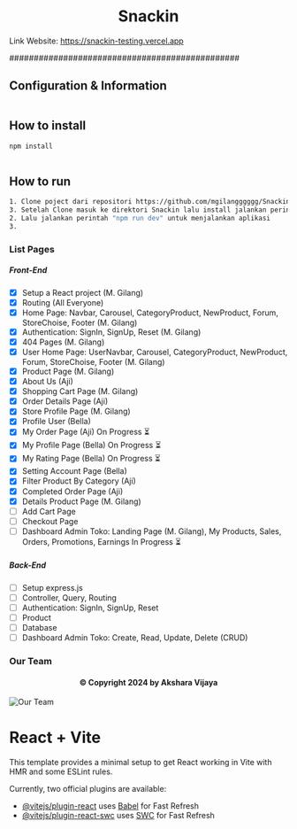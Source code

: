 
# <h1 align="center">Snackin</h1>

Link Website: https://snackin-testing.vercel.app

###############################################

## Configuration & Information
```bash
```


## How to install
```bash
npm install
```

```bash

```

## How to run
```bash
1. Clone poject dari repositori https://github.com/mgilangggggg/Snackin
3. Setelah Clone masuk ke direktori Snackin lalu install jalankan perintah "npm install" di terminal
2. Lalu jalankan perintah "npm run dev" untuk menjalankan aplikasi
3. 
```

### List Pages
##### Front-End
- [x] Setup a React project (M. Gilang)
- [x] Routing (All Everyone)
- [x] Home Page: Navbar, Carousel, CategoryProduct, NewProduct, Forum, StoreChoise, Footer (M. Gilang)
- [x] Authentication: SignIn, SignUp, Reset (M. Gilang)
- [x] 404 Pages (M. Gilang)
- [x] User Home Page: UserNavbar, Carousel, CategoryProduct, NewProduct, Forum, StoreChoise, Footer (M. Gilang)
- [x] Product Page (M. Gilang)
- [x] About Us (Aji)
- [x] Shopping Cart Page (M. Gilang)
- [x] Order Details Page (Aji)
- [x] Store Profile Page (M. Gilang)
- [x] Profile User (Bella)
- [x] My Order Page (Aji) On Progress ⏳
- [x] My Profile Page (Bella) On Progress ⏳
- [x] My Rating Page (Bella) On Progress ⏳
- [x] Setting Account Page (Bella)
- [x] Filter Product By Category (Aji)
- [x] Completed Order Page (Aji)
- [x] Details Product Page (M. Gilang)
- [ ] Add Cart Page
- [ ] Checkout Page
- [ ] Dashboard Admin Toko: Landing Page (M. Gilang), My Products, Sales, Orders, Promotions, Earnings In Progress ⏳
  
##### Back-End
- [ ] Setup express.js
- [ ] Controller, Query, Routing
- [ ] Authentication: SignIn, SignUp, Reset
- [ ] Product
- [ ] Database
- [ ] Dashboard Admin Toko: Create, Read, Update, Delete (CRUD)

### Our Team

<h4 align="center">©️ Copyright 2024 by Akshara Vijaya</h4>

![Our Team](https://github.com/mgilangggggg/Snackin/assets/96936728/bdfb0a84-5bb1-498d-b2c9-551a98989c5c)

# React + Vite

This template provides a minimal setup to get React working in Vite with HMR and some ESLint rules.

Currently, two official plugins are available:

- [@vitejs/plugin-react](https://github.com/vitejs/vite-plugin-react/blob/main/packages/plugin-react/README.md) uses [Babel](https://babeljs.io/) for Fast Refresh
- [@vitejs/plugin-react-swc](https://github.com/vitejs/vite-plugin-react-swc) uses [SWC](https://swc.rs/) for Fast Refresh

